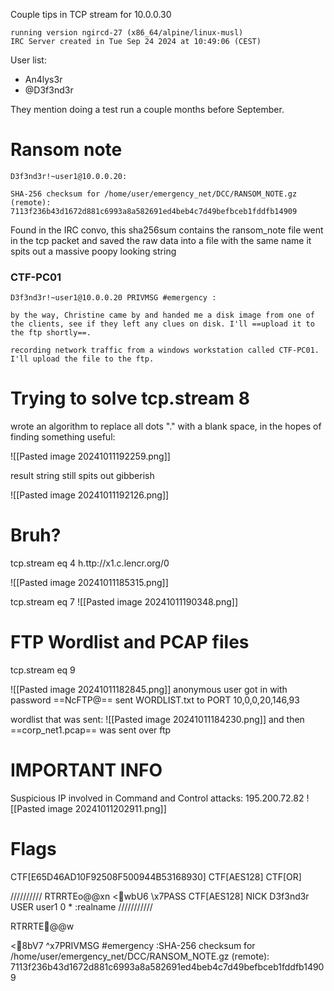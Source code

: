 Couple tips in TCP stream for 10.0.0.30
```
running version ngircd-27 (x86_64/alpine/linux-musl)
IRC Server created in Tue Sep 24 2024 at 10:49:06 (CEST)

```

User list: 
- An4lys3r 
- @D3f3nd3r

They mention doing a test run a couple months before September.

# Ransom note

```
D3f3nd3r!~user1@10.0.0.20:

SHA-256 checksum for /home/user/emergency_net/DCC/RANSOM_NOTE.gz (remote): 7113f236b43d1672d881c6993a8a582691ed4beb4c7d49befbceb1fddfb14909
```

Found in the IRC convo, this sha256sum contains the ransom_note file
went in the tcp packet and saved the raw data into a file with the same name 
it spits out a massive poopy looking string 

### CTF-PC01

```
D3f3nd3r!~user1@10.0.0.20 PRIVMSG #emergency :

by the way, Christine came by and handed me a disk image from one of the clients, see if they left any clues on disk. I'll ==upload it to the ftp shortly==.

recording network traffic from a windows workstation called CTF-PC01. I'll upload the file to the ftp.
```



# Trying to solve tcp.stream 8
wrote an algorithm to replace all dots "." with a blank space, in the hopes of finding something useful:

![[Pasted image 20241011192259.png]]



result string still spits out gibberish

![[Pasted image 20241011192126.png]]

# Bruh?
tcp.stream eq 4
h.ttp://x1.c.lencr.org/0

![[Pasted image 20241011185315.png]]

tcp.stream eq 7
![[Pasted image 20241011190348.png]]


# FTP Wordlist and PCAP files

tcp.stream eq 9

![[Pasted image 20241011182845.png]]
anonymous user got in with password ==NcFTP@==
sent WORDLIST.txt to PORT 10,0,0,20,146,93

wordlist that was sent:
![[Pasted image 20241011184230.png]]
and then ==corp_net1.pcap== was sent over ftp

# IMPORTANT INFO

Suspicious IP involved in Command and Control attacks:  195.200.72.82
![[Pasted image 20241011202911.png]]
# Flags

CTF[E65D46AD10F92508F500944B53168930]
CTF[AES128]
CTF[OR]

//////////
RTRRTEo@@xn
<wbU6
\x7PASS CTF[AES128]
NICK D3f3nd3r
USER user1 0 * :realname
///////////

RTRRTE@@w

<8bV7
^x7PRIVMSG #emergency :SHA-256 checksum for /home/user/emergency_net/DCC/RANSOM_NOTE.gz (remote): 7113f236b43d1672d881c6993a8a582691ed4beb4c7d49befbceb1fddfb14909
